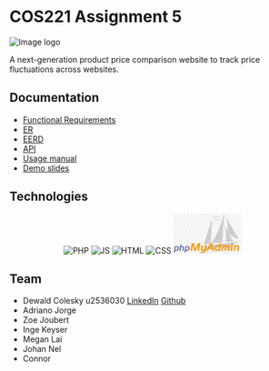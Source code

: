 # COS221 Assignment 5
![Image logo]()
<p> A next-generation product price comparison website to track price fluctuations across websites. </p>

## Documentation
* [Functional Requirements]()
* [ER](https://github.com/u23608821/COS221_Assignment_5/blob/master/The%20Primary%20keys%20(E)ER_V3.drawio.pdf)
* [EERD]()
* [API](https://github.com/u23608821/COS221_Assignment_5/blob/master/API_Documentation.md)
* [Usage manual]()
* [Demo slides]()

## Technologies
<p align="center">
  <span style="margin: 0 10 px;"><img src="https://raw.githubusercontent.com/marwin1991/profile-technology-icons/refs/heads/main/icons/php.png" width="80" height="80" alt="PHP"></span>
  <span style="margin: 0 10 px;"><img src="https://raw.githubusercontent.com/marwin1991/profile-technology-icons/refs/heads/main/icons/javascript.png" width="80" height="80" alt="JS"></span>
  <span style="margin: 0 10 px;"><img src="https://raw.githubusercontent.com/marwin1991/profile-technology-icons/refs/heads/main/icons/html.png" width="80" height="80" alt="HTML"></span>
  <span style="margin: 0 10 px;"><img src="https://raw.githubusercontent.com/marwin1991/profile-technology-icons/refs/heads/main/icons/css.png" width="80" height="80" alt="CSS"></span>
  <span style="margin: 0 10 px;"><img src="https://github.com/u23608821/COS221_Assignment_5/blob/documentation-readme/src/public/images/phpmyadmin.jpg" width="120" height="70" alt="PHPMyAdmin"></span>
</p>


## Team
* Dewald Colesky u2536030 [LinkedIn](www.linkedin.com/in/dewald-colesky-165400217) [Github](https://github.com/amJohnnyma)
* Adriano Jorge
* Zoe Joubert
* Inge Keyser
* Megan Lai
* Johan Nel
* Connor
